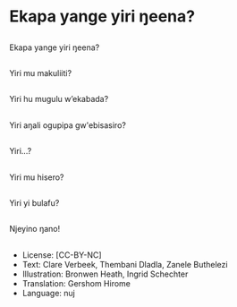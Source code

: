 # Ekapa yange yiri ŋeena?

##
Ekapa yange yiri ŋeena?

##
Yiri mu makuliiti?

##
Yiri hu mugulu w’ekabada?

##
Yiri aŋali ogupipa gw'ebisasiro?

##

Yiri...?

##
Yiri mu hisero?

##
Yiri yi bulafu?

##
Njeyino ŋano!

##
* License: [CC-BY-NC]
* Text: Clare Verbeek, Thembani Dladla, Zanele Buthelezi
* Illustration: Bronwen Heath, Ingrid Schechter
* Translation: Gershom Hirome
* Language: nuj
